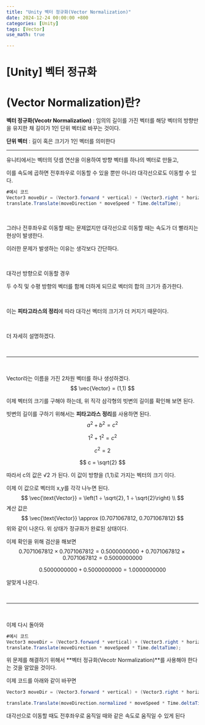 ```yaml
---
title: "Unity 벡터 정규화(Vector Normalization)"
date: 2024-12-24 00:00:00 +800
categories: [Unity]
tags: [Vector]
use_math: true

---
```


# [Unity\] 벡터 정규화

# (Vector Normalization)란?

**벡터 정규화(Vecotr Normalization)** : 임의의 길이를 가진 벡터를 해당 벡터의 방향만을 유지한 채 길이가 1인 단위 벡터로 바꾸는 것이다.

**단위 벡터** : 길이 혹은 크기가 1인 벡터를 의미한다

***

유니티에서는 벡터의 덧셈 연산을 이용하여 방향 벡터를 하나의 벡터로 만들고, 

이를 속도에 곱하면 전후좌우로 이동할 수 있을 뿐만 아니라 대각선으로도 이동할 수 있다.    

```c#
#예시 코드
Vector3 moveDir = (Vector3.forward * vertical) + (Vector3.right * horizontal);
translate.Translate(moveDirection * moveSpeed * Time.deltaTime);
```

<br/>

그러나 전후좌우로 이동할 때는 문제없지만 대각선으로 이동할 때는 속도가 더 빨라지는 현상이 발생한다.

이러한 문제가 발생하는 이유는 생각보다 간단하다.

<br/>

대각선 방향으로 이동할 경우

두 수직 및 수평 방향의 벡터를 함께 더하게 되므로 벡터의 합의 크기가 증가한다.    

<br/>

이는 **피타고라스의 정리**에 따라 대각선 벡터의 크기가 더 커지기 때문이다.   

<br/>

더 자세히 설명하겠다.

<br/>

***

<br/>

Vector라는 이름을 가진 2차원 벡터를 하나 생성하겠다.
$$
\vec{Vector} = (1,1)
$$


이제 벡터의 크기를 구해야 하는데, 위 직각 삼각형의 빗변의 길이를 확인해 보면 된다.

빗변의 길이를 구하기 위해서는 **피타고라스 정리**를 사용하면 된다.
$$
a^2 + b^2 = c^2 
$$

$$
1^2 + 1^2 = c^2 
$$

$$
c^2=2
$$

$$
c = \sqrt{2}
$$

따라서 c의 값은 √2 가 된다. 이 값이 방향을 (1,1)로 가지는 벡터의 크기 이다.

이제 이 값으로 벡터의 x,y를 각각 나누면 된다.
$$
\vec{\text{Vector}} = \left(1 ÷ \sqrt{2}, 1 ÷ \sqrt{2}\right) \\
$$
계산 값은
$$
\vec{\text{Vector}} \approx (0.7071067812, 0.7071067812)
$$
위와 같이 나온다. 위 상태가 정규화가 완료된 상태이다.

이제 확인을 위해 검산을 해보면
$$
0.7071067812 \times 0.7071067812 = 0.5000000000 \ + \ 0.7071067812 \times 0.7071067812 = 0.5000000000
$$

$$
0.5000000000 + 0.5000000000 = 1.0000000000 
$$

알맞게 나온다.

<br/>

***

<br/>

이제 다시 돌아와 

```c#
#예시 코드
Vector3 moveDir = (Vector3.forward * vertical) + (Vector3.right * horizontal);
translate.Translate(moveDirection * moveSpeed * Time.deltaTime);
```

위 문제를 해결하기 위해서 **벡터 정규화(Vecotr Normalization)**를 사용해야 한다는 것을 알았을 것이다. 

이제 코드를 아래와 같이 바꾸면

```c#
Vector3 moveDir = (Vector3.forward * vertical) + (Vector3.right * horizontal);

translate.Translate(moveDirection.normalized * moveSpeed * Time.deltaTime);
```

대각선으로 이동할 때도 전후좌우로 움직일 때와 같은 속도로 움직일 수 있게 된다